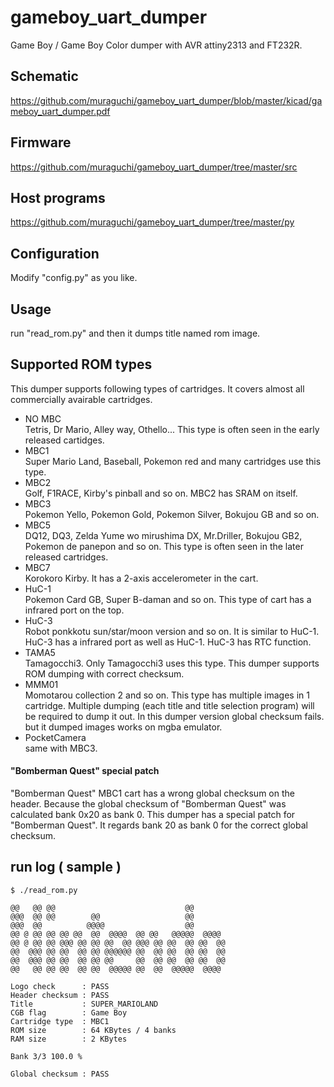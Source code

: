 # gameboy_uart_dumper
Game Boy / Game Boy Color dumper with AVR attiny2313 and FT232R.

## Schematic

https://github.com/muraguchi/gameboy_uart_dumper/blob/master/kicad/gameboy_uart_dumper.pdf

## Firmware

https://github.com/muraguchi/gameboy_uart_dumper/tree/master/src

## Host programs

https://github.com/muraguchi/gameboy_uart_dumper/tree/master/py

## Configuration

Modify "config.py" as you like.

## Usage

run "read_rom.py" and then it dumps title named rom image.

## Supported ROM types

This dumper supports following types of cartridges.
It covers almost all commercially avairable cartridges.

* NO MBC <br> Tetris, Dr Mario, Alley way, Othello... This type is often seen in the early released cartidges. 
* MBC1 <br> Super Mario Land, Baseball, Pokemon red and many cartridges use this type. 
* MBC2 <br> Golf, F1RACE, Kirby's pinball and so on. MBC2 has SRAM on itself.
* MBC3 <br> Pokemon Yello, Pokemon Gold, Pokemon Silver, Bokujou GB and so on.
* MBC5 <br> DQ12, DQ3, Zelda Yume wo mirushima DX, Mr.Driller, Bokujou GB2, Pokemon de panepon and so on. This type is often seen in the later released cartridges. 
* MBC7 <br> Korokoro Kirby. It has a 2-axis accelerometer in the cart.
* HuC-1 <br> Pokemon Card GB, Super B-daman and so on. This type of cart has a infrared port on the top.
* HuC-3 <br> Robot ponkkotu sun/star/moon version and so on. It is similar to HuC-1. HuC-3 has a infrared port as well as HuC-1. HuC-3 has RTC function.
* TAMA5 <br> Tamagocchi3. Only Tamagocchi3 uses this type. This dumper supports ROM dumping with correct checksum.
* MMM01 <br> Momotarou collection 2 and so on. This type has multiple images in 1 cartridge. Multiple dumping (each title and title selection program) will be required to dump it out. In this dumper version global checksum fails. but it dumped images works on mgba emulator.
* PocketCamera <br> same with MBC3.

#### "Bomberman Quest" special patch

"Bomberman Quest" MBC1 cart has a wrong global checksum on the header. Because the global checksum of "Bomberman Quest" was calculated bank 0x20 as bank 0. This dumper has a special patch for "Bomberman Quest". It regards bank 20 as bank 0 for the correct global checksum.

## run log ( sample )

    $ ./read_rom.py 
    
    @@   @@ @@                             @@       
    @@@  @@ @@        @@                   @@       
    @@@  @@          @@@@                  @@       
    @@ @ @@ @@ @@ @@  @@  @@@@  @@ @@   @@@@@  @@@@ 
    @@ @ @@ @@ @@@ @@ @@ @@  @@ @@@ @@ @@  @@ @@  @@
    @@  @@@ @@ @@  @@ @@ @@@@@@ @@  @@ @@  @@ @@  @@
    @@  @@@ @@ @@  @@ @@ @@     @@  @@ @@  @@ @@  @@
    @@   @@ @@ @@  @@ @@  @@@@@ @@  @@  @@@@@  @@@@ 
    
    Logo check      : PASS
    Header checksum : PASS
    Title           : SUPER_MARIOLAND
    CGB flag        : Game Boy
    Cartridge type  : MBC1
    ROM size        : 64 KBytes / 4 banks
    RAM size        : 2 KBytes
    
    Bank 3/3 100.0 % 
    
    Global checksum : PASS
